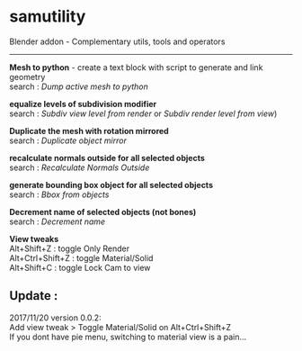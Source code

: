 # samutility
Blender addon - Complementary utils, tools and operators

---

**Mesh to python** - create a text block with script to generate and link geometry  
search : *Dump active mesh to python*

**equalize levels of subdivision modifier**  
search : *Subdiv view level from render* or *Subdiv render level from view*)

**Duplicate the mesh with rotation mirrored**  
search : *Duplicate object mirror*

**recalculate normals outside for all selected objects**  
search : *Recalculate Normals Outside*

**generate bounding box object for all selected objects**  
search : *Bbox from objects*

**Decrement name of selected objects (not bones)**  
search : *Decrement name*


**View tweaks**  
Alt+Shift+Z : toggle Only Render  
Alt+Ctrl+Shift+Z : toggle Material/Solid  
Alt+Shift+C : toggle Lock Cam to view  


## Update :

2017/11/20 version 0.0.2:  
  Add view tweak > Toggle Material/Solid on Alt+Ctrl+Shift+Z  
  If you dont have pie menu, switching to material view is a pain...
